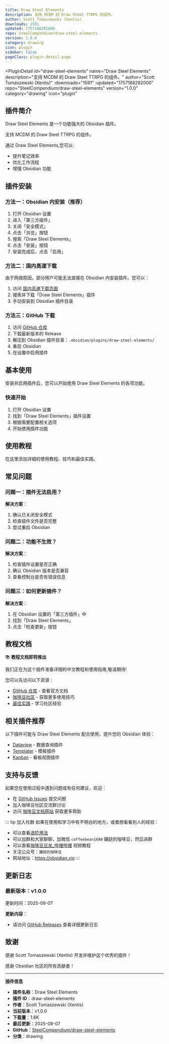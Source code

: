 ```yaml
---
title: Draw Steel Elements
description: 支持 MCDM 的 Draw Steel TTRPG 的组件。
author: Scott Tomaszewski (Xentis)
downloads: 1591
updated: 1757188292000
repo: SteelCompendium/draw-steel-elements
version: 1.0.0
category: drawing
icon: plugin
sidebar: false
pageClass: plugin-detail-page
---
```


<PluginDetail
  id="draw-steel-elements"
  name="Draw Steel Elements"
  description="支持 MCDM 的 Draw Steel TTRPG 的组件。"
  author="Scott Tomaszewski (Xentis)"
  :downloads="1591"
  :updated="1757188292000"
  repo="SteelCompendium/draw-steel-elements"
  version="1.0.0"
  category="drawing"
  icon="plugin"
>

<!-- AUTO_GENERATED_START -->
## 插件简介

Draw Steel Elements 是一个功能强大的 Obsidian 插件。

支持 MCDM 的 Draw Steel TTRPG 的组件。

通过 Draw Steel Elements,您可以:

- 提升笔记效率
- 优化工作流程
- 增强 Obsidian 功能

<!-- AUTO_GENERATED_END -->

<!-- AUTO_GENERATED_START -->
## 插件安装

### 方法一：Obsidian 内安装（推荐）

1. 打开 Obsidian 设置
2. 进入「第三方插件」
3. 关闭「安全模式」
4. 点击「浏览」按钮
5. 搜索「Draw Steel Elements」
6. 点击「安装」按钮
7. 安装完成后，点击「启用」

### 方法二：国内高速下载

由于网络原因，部分用户可能无法直接在 Obsidian 内安装插件。您可以：

1. 访问 [国内高速下载页面](/zh/documentation/obsidian-plugins-download.html)
2. 搜索并下载「Draw Steel Elements」插件
3. 手动安装到 Obsidian 插件目录

### 方法三：GitHub 下载

1. 访问 [GitHub 仓库](https://github.com/SteelCompendium/draw-steel-elements)
2. 下载最新版本的 Release
3. 解压到 Obsidian 插件目录：`.obsidian/plugins/draw-steel-elements/`
4. 重启 Obsidian
5. 在设置中启用插件

## 基本使用

安装并启用插件后，您可以开始使用 Draw Steel Elements 的各项功能。

### 快速开始

1. 打开 Obsidian 设置
2. 找到「Draw Steel Elements」插件设置
3. 根据需要配置相关选项
4. 开始使用插件功能

<!-- AUTO_GENERATED_END -->

<!-- CUSTOM_CONTENT_START:tutorial -->
## 使用教程

在这里添加详细的使用教程、技巧和最佳实践。

<!-- CUSTOM_CONTENT_END:tutorial -->

<!-- SHARED_CONTENT_START -->
## 常见问题

### 问题一：插件无法启用？

**解决方案**：
1. 确认已关闭安全模式
2. 检查插件文件是否完整
3. 尝试重启 Obsidian

### 问题二：功能不生效？

**解决方案**：
1. 检查插件设置是否正确
2. 确认 Obsidian 版本是否兼容
3. 查看控制台是否有错误信息

### 问题三：如何更新插件？

**解决方案**：
1. 在 Obsidian 设置的「第三方插件」中
2. 找到「Draw Steel Elements」
3. 点击「检查更新」按钮

## 教程文档

📚 **教程文档即将推出**

我们正在为这个插件准备详细的中文教程和使用指南,敬请期待!

您可以先访问以下资源：
- [GitHub 仓库](https://github.com/SteelCompendium/draw-steel-elements) - 查看官方文档
- [咖啡豆社区](/zh/bases/) - 获取更多使用技巧
- [最佳实践](/zh/best-practices/) - 学习社区经验

## 相关插件推荐

以下插件可能与 Draw Steel Elements 配合使用，提升您的 Obsidian 体验：

- [Dataview](/zh/plugins/dataview.html) - 数据查询插件
- [Templater](/zh/plugins/templater-obsidian.html) - 模板插件
- [Kanban](/zh/plugins/obsidian-kanban.html) - 看板视图插件

## 支持与反馈

如果您在使用过程中遇到问题或有任何建议，欢迎：

- 在 [GitHub Issues](https://github.com/SteelCompendium/draw-steel-elements/issues) 提交问题
- 加入咖啡豆社区交流群讨论
- 访问 [咖啡豆文档网站](https://obsidian.vip) 获取更多帮助

::: tip 加入社群
如果在使用和学习中有不明白的地方，或者想看看别人的经验：
- 可以查看[进阶用法](/zh/advanced)
- 可以加群和大家聊聊，加微信 `coffeebean1688` 蹦跶的咖啡豆，然后进群
- 可以查看[咖啡豆豆龙_哔哩哔哩](https://space.bilibili.com/618777356) 视频教程
- 关注公众号：`蹦跶的咖啡豆`
- 网站地址：https://obsidian.vip
:::
<!-- SHARED_CONTENT_END -->

<!-- AUTO_GENERATED_START -->
## 更新日志

### 最新版本：v1.0.0

更新时间：2025-09-07

**更新内容**：
- 请访问 [GitHub Releases](https://github.com/SteelCompendium/draw-steel-elements/releases) 查看详细更新日志

## 致谢

感谢 Scott Tomaszewski (Xentis) 开发并维护这个优秀的插件！

感谢 Obsidian 社区的所有贡献者！

---

**插件信息**
- **插件名称**：Draw Steel Elements
- **插件 ID**：draw-steel-elements
- **作者**：Scott Tomaszewski (Xentis)
- **当前版本**：v1.0.0
- **下载量**：1.6K
- **最后更新**：2025-09-07
- **GitHub**：[SteelCompendium/draw-steel-elements](https://github.com/SteelCompendium/draw-steel-elements)
- **分类**：drawing
<!-- AUTO_GENERATED_END -->

</PluginDetail>

